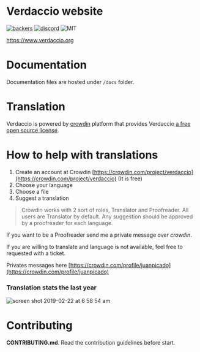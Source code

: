 # Verdaccio website

[![backers](https://opencollective.com/verdaccio/tiers/backer/badge.svg?label=Backer&color=brightgreen)](https://opencollective.com/verdaccio)
[![discord](https://img.shields.io/discord/388674437219745793.svg)](http://chat.verdaccio.org/)
![MIT](https://img.shields.io/github/license/mashape/apistatus.svg)

https://www.verdaccio.org

# Documentation

Documentation files are hosted under `/docs` folder.

# Translation

Verdaccio is powered by [crowdin](https://crowdin.com/project/verdaccio) platform that provides Verdaccio [a free open source license](https://crowdin.com/page/open-source-project-setup-request).

# How to help with translations

1. Create an account at Crowdin [https://crowdin.com/project/verdaccio](https://crowdin.com/project/verdaccio) (It is free)
2. Choose your language
3. Choose a file
4. Suggest a translation

> Crowdin works with 2 sort of roles, Translator and Proofreader. All users are Translator by default. Any suggestion should be approved by a proofreader for each language.

If you want to be a Proofreader send me a private message over *crowdin*.

If you are willing to translate and language is not available, feel free to requested with a ticket.

Privates messages here [https://crowdin.com/profile/juanpicado](https://crowdin.com/profile/juanpicado)

### Translation stats the last year

![screen shot 2019-02-22 at 6 58 54 am](https://user-images.githubusercontent.com/558752/53222809-60835400-366f-11e9-9edb-f235b3e88c80.png)


# Contributing

**CONTRIBUTING.md**. Read the contribution guidelines before start.
